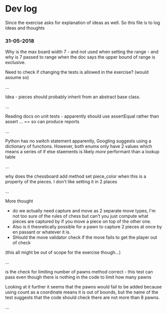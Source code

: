# Dev log

Since the exercise asks for explanation of ideas as well. So this file is to log ideas and thoughts

### 31-05-2018

Why is the max board width 7 - and not used when setting the range - and why is 7 passed to range when the doc says the upper bound of range is exclusive.

Need to check if changing the tests is allowed in the exercise? (would assume so)

...

Idea - pieces should probably inherit from an abstract base class.

...

Reading docs on unit tests - apparently should use assertEqual rather than assert ... == so can produce reports

...

Python has no switch statement apparently, Googling suggests using a dictionary of functions. However, both enums only have 2 values which means a series of if else staements is likely *more* performant than a lookup table

...

why does the chessboard add method set piece_color when this is a property of the pieces. I don't like setting it in 2 places

...

More thought 

- do we actually need capture and move as 2 separate move types, I'm not too sure of the rules of chess but can't you just compute what pieces are captured by if you move a piece on top of the other one.
- Also is it theoretically possible for a pawn to capture 2 pieces at once by en passant or whatever it is.
- SHould the move validator check if the move fails to get the player out of check

(this all might be out of scope for the exercise though...)

...

is the check for limiting number of pawns method correct - this test can pass even though there is nothing in the code to limit how many pawns

Looking at it further it seems that the pawns would fail to be added because using count as a coordinate means it is out of bounds, but the name of the test suggests that the code should check there are not more than 8 pawns.

...
